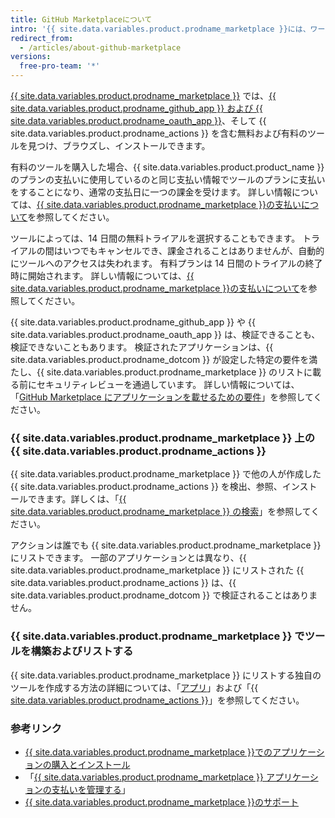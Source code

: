 ```yaml
---
title: GitHub Marketplaceについて
intro: '{{ site.data.variables.product.prodname_marketplace }}には、ワークフローに機能を追加して改善するツールが含まれています。'
redirect_from:
  - /articles/about-github-marketplace
versions:
  free-pro-team: '*'
---
```


[{{ site.data.variables.product.prodname_marketplace }}](https://github.com/marketplace) では、[{{ site.data.variables.product.prodname_github_app }} および {{ site.data.variables.product.prodname_oauth_app }}](/apps/differences-between-apps/)、そして {{ site.data.variables.product.prodname_actions }} を含む無料および有料のツールを見つけ、ブラウズし、インストールできます。

有料のツールを購入した場合、{{ site.data.variables.product.product_name }} のプランの支払いに使用しているのと同じ支払い情報でツールのプランに支払いをすることになり、通常の支払日に一つの課金を受けます。 詳しい情報については、[{{ site.data.variables.product.prodname_marketplace }}の支払いについて](/articles/about-billing-for-github-marketplace)を参照してください。

ツールによっては、14 日間の無料トライアルを選択することもできます。 トライアルの間はいつでもキャンセルでき、課金されることはありませんが、自動的にツールへのアクセスは失われます。 有料プランは 14 日間のトライアルの終了時に開始されます。 詳しい情報については、[{{ site.data.variables.product.prodname_marketplace }}の支払いについて](/articles/about-billing-for-github-marketplace)を参照してください。

{{ site.data.variables.product.prodname_github_app }} や {{ site.data.variables.product.prodname_oauth_app }} は、検証できることも、検証できないこともあります。 検証されたアプリケーションは、{{ site.data.variables.product.prodname_dotcom }} が設定した特定の要件を満たし、{{ site.data.variables.product.prodname_marketplace }} のリストに載る前にセキュリティレビューを通過しています。 詳しい情報については、「[GitHub Marketplace にアプリケーションを載せるための要件](/marketplace/getting-started/requirements-for-listing-an-app-on-github-marketplace/)」を参照してください。

### {{ site.data.variables.product.prodname_marketplace }} 上の {{ site.data.variables.product.prodname_actions }}

{{ site.data.variables.product.prodname_marketplace }} で他の人が作成した {{ site.data.variables.product.prodname_actions }} を検出、参照、インストールできます。詳しくは、「[{{ site.data.variables.product.prodname_marketplace }} の検索](/github/searching-for-information-on-github/searching-github-marketplace)」を参照してください。

アクションは誰でも {{ site.data.variables.product.prodname_marketplace }} にリストできます。 一部のアプリケーションとは異なり、{{ site.data.variables.product.prodname_marketplace }} にリストされた {{ site.data.variables.product.prodname_actions }} は、{{ site.data.variables.product.prodname_dotcom }} で検証されることはありません。

### {{ site.data.variables.product.prodname_marketplace }} でツールを構築およびリストする

{{ site.data.variables.product.prodname_marketplace }} にリストする独自のツールを作成する方法の詳細については、「[アプリ](/apps)」および「[{{ site.data.variables.product.prodname_actions }}](/actions)」を参照してください。

### 参考リンク

- [{{ site.data.variables.product.prodname_marketplace }}でのアプリケーションの購入とインストール](/articles/purchasing-and-installing-apps-in-github-marketplace)
- 「[{{ site.data.variables.product.prodname_marketplace }} アプリケーションの支払いを管理する](/articles/managing-billing-for-github-marketplace-apps)」
- [{{ site.data.variables.product.prodname_marketplace }}のサポート](/articles/github-marketplace-support)
